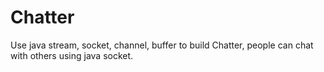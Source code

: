 # Chatter
Use java stream, socket, channel, buffer to build Chatter, people can chat with others using java socket.
